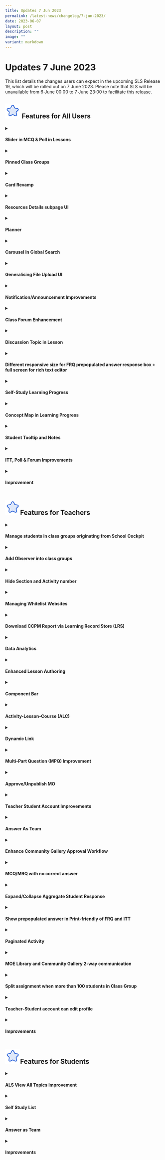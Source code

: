 ```yaml
---
title: Updates 7 Jun 2023
permalink: /latest-news/changelog/7-jun-2023/
date: 2023-06-07
layout: post
description: ""
image: ""
variant: markdown
---
```

<h1 class="section-title">Updates 7 June 2023</h1>
<p>This list details the changes users can expect in the upcoming SLS Release 19, which will be rolled out on 7 June 2023. Please note that SLS will be unavailable from 6 June 00:00 to 7 June 23:00 to facilitate this release.</p>
<h2><img style="width:3rem; display: inline;" src="/images/Icons/Star.svg">
Features for All Users</h2>
<details><summary><h4>Slider in MCQ &amp; Poll in Lessons</h4></summary>
<ol>
<li>
<p>Users are able to select their options via a Slider in MCQ &amp; Poll in lessons.</p>
</li>
<li>
<p>Users are able to view their options in a Slider in MCQ &amp; Poll in Print-Friendly View</p>
</li>
</ol>
</details>
<details><summary><h4>Pinned Class Groups</h4></summary>
<ol>
<li>
<p>Users are able to access their pinned Class Groups (up to 12) from the left navigation menu.</p>
</li>
</ol>
</details>
<details><summary><h4>Card Revamp</h4></summary>
<ol>
<li>
<p>SLS Resource Cards are revamped to ensure better information display and ease of use.</p>
</li>                             
</ol>
</details>
<details><summary><h4>Resources Details subpage UI</h4></summary>
<ol>
<li>
<p>Improvement on the UI to ensure information display is consistent across different resource subpages. </p>
</li>
<li>
<p>The affected subpages are:</p>
<ul>
<li>
<p>Lesson editor
</p>
<ul>
<li>
<p>Lesson settings details subpage
</p>
</li>
<li>
<p>Media settings subpage
</p>
</li>
</ul>
</li>
<li>
<p>Global Search
</p>
<ul>
<li>
<p>Lesson, Question &amp; Media Details subpage
</p>
</li>
<li>
<p>Teachers will be able to toggle on and off Lesson, Section, Activity notes in Lesson details subpage
</p>
</li>
</ul>
</li>
<li>
<p>ITT Subpage</p>
</li>
</ul>
</li>
</ol>
</details>
<details><summary><h4>Planner</h4></summary>
<ol>
<li>
<p>This feature aims to provide an alternative method for users to organise their tasks (e.g assignments) and resources within SLS based on time and events (e.g school periods).</p>
</li>
<li>
<p>
Users are able to create and manage their events onto their planner and set recurring events. 
</p>
</li>
<li>
<p>
Users are also able to attach Tasks and Resources to the events.
</p>
</li>
<li>
<p>
Teachers are able to import events into their calendar.
</p>
</li>
</ol>
</details>
<details><summary><h4>Carousel In Global Search</h4></summary>   
<ol>
<li>
<p>Resources are arranged in carousel shelves to improve browsing experience </p>
</li></ol></details>
<details><summary><h4>Generalising File Upload UI</h4></summary>   
<ol>
<li>
<p>Users can experience an improved and generalised file upload flow.  </p>
</li><li>
<p>Users can preview image before uploading.</p>
</li>
</ol>
</details>
<details><summary><h4>Notification/Announcement Improvements</h4></summary>                      
<ol><li>
<p>Users can find Announcements, subsumed under Notifications, and displayed in a single-listing. </p>
</li>
<li>
<p>
Users will be able to flag Announcements and mark Announcements as read or unread. 
</p>
</li>
<li>
<p>
Users can view all Class Group notifications and announcements in the Class Group Notification tab.
</p>
</li>
<li>
<p>
Teachers can send announcements to selected students across different Class Groups. 
</p>
</li>
<li>
<p>
Introduction of “For Me” and “Created By Me” to represent inbox (recipient) and outbox (sender) for Teachers.
</p>
</li>
<li>
<p>
Users can receive notifications via email. 
</p>
</li>
<li>
<p>
Users can turn on and off email notifications for selected SLS notification categories. 
</p>
</li>
<li>
<p>
Improvement of design of the SLS email template.
</p>
</li>
</ol></details>
<details><summary><h4>Class Forum Enhancement</h4></summary>
<ol>
<li>
<p>Teacher is able to create multiple Forum Topic for each class group. </p>
</li>
<li>
<p>
Only Owners/Co-Teachers can create/edit/delete Forum Topic.
</p>
</li>
<li>
<p>
Owners/Co-Teachers can manage Forum and Topic settings to grant Students and Observers permission to
</p>
<ul>
<li>
<p>
create posts under Forum Topics
</p>
</li>
<li>
<p>
create polls 
</p>
</li>
</ul>
</li>
</ol>
</details>
<details><summary><h4>Discussion Topic in Lesson</h4></summary>
<ol>
<li>
<p>Teacher is able to create discussion topics in the lesson via the component bar.</p>

</li>
<li>
<p>
Both Teachers and Students can create/edit/delete posts and add comments to posts in a discussion topic.
</p>

</li>
<li>
<p>
Teacher is able to monitor class participation by checking on the number of posts created per students.
</p>
</li>
</ol>
<p></p>
</details>
<details><summary><h4>Different responsive size for FRQ prepopulated answer response box + full screen for rich text editor</h4></summary>                
<ol>
<li>
<p>Teachers can set an approximate response size (small, medium, large) for Free-Response Questions.</p>
</li>
<li>
<p>
Teachers and students can expand the rich-text editor input field to full screen.
</p>
</li>                              
</ol> 
</details>
<details><summary><h4>Self-Study Learning Progress</h4></summary>
<ol>
<li>
<p>
Students can view their combined Learning Progress across all Assignments and Self-Study tasks attempted at the selected Subject and Level.
</p>                                  
</li>
<li>
<p>Teachers can track self-study Learning Progress of their students in their Class Groups. </p>
</li>
<li>
<p>Teachers can view </p>
<ul>
<li>
<p>
  Entire Class Group’s self-study performance (including content mastery for ALS) for the subject and level taught by the teacher.
</p>
</li>
<li>
<p>
  Resources attempted by the individual students in the Class Group for the subject and level taught by the teacher. 
</p>
</li>
<li>
<p>
  Students’ Self-Study Learning Progress page.
</p>
</li>
</ul>
</li>
</ol>
</details>
<details><summary><h4>Concept Map in Learning Progress</h4></summary>
<ol>
<li>
<p>Teachers can view Class Group’s ALS concept map in Learning Progress. </p>
</li>
<li>
<p>
Students are able to view the ALS mastery in the selected Subject &amp; Level in Learning Progress. 
</p>
</li>
</ol>
</details>
<details><summary><h4>Student Tooltip and Notes</h4></summary>                      
<ol>
<li>
<p>Teachers are able to create a student tooltip with Title and Body. </p>
</li>
<li>
<p>
Student can create an annotation directly from the tooltip.
</p>
</li>
</ol>
</details>
<details><summary><h4>ITT, Poll &amp; Forum Improvements</h4></summary>                       
<ol>
<li>
<p>Teachers are able to display ITT, Poll &amp; Discussion responses in a Team Activity by Activity Teams or as an entire Class Group.  </p>
</li>                                  
</ol>
</details>
<details><summary><h4>Improvement</h4></summary>   
<ol>
<li>
<p>Browser Tab reflects the page titles</p>
</li>
<li>
<p>
Support of .webm video type
</p>
</li>
<li>
<p>
User logging in through MIMS are no longer required to reset SLS password if it has expired
</p></li>                                
</ol>
</details>
<h2><img style="width:3rem; display: inline;" src="/images/Icons/Star.svg">Features for Teachers</h2>
<details><summary><h4>Manage students in class groups originating from School Cockpit</h4></summary>
<ol>
<li>
<p>Teachers and co-teachers are able to add and remove Students in SC class groups.</p>
</li>                                 
</ol>
</details>
<details><summary><h4>Add Observer into class groups</h4></summary>
<ol>
<li>
<p>Teachers are able to add other teachers as observers to allow them to access the class group, its assignment and its resources with view-only rights.</p>
</li>                                 
</ol>
</details>
<details><summary><h4>Hide Section and Activity number</h4></summary>                         
<ol>
<li>
<p>Teachers are able to hide system generated Section and Activity numbers when creating a lesson.</p>
</li>
<li>
<p>
Teachers can customise preferred Section and Activity number by editing its title.
</p>
</li>
</ol>
</details>
<details><summary><h4>Managing Whitelist Websites</h4></summary>                          
<ol>
<li>
<p>App Admin are able to browse, create, edit, delete and disable whitelisted websites.</p>
</li>
<li>
<p>
Teachers are able to browse and search for Whitelisted Websites via Global Search.
</p>
</li>
<li>
<p>
Teachers can browse for Whitelisted Websites to embed into their lessons.
</p>
</li>
</ol>
</details>
<details><summary><h4>Download CCPM Report via Learning Record Store (LRS)</h4></summary>                             
<ol>
<li>
<p>CAs are able to generate “Lesson Utilisation Report” for MOE Library Lessons.</p>
</li>                                 
</ol>
</details>
<details><summary><h4>Data Analytics</h4></summary>                              
<ol>
<li>
<p>SLS can track key user actions using xAPIs and store the information into a Learning Record Store for data analytics. </p>
</li>
<li>
<p>
SLS can capture the following user actions: 
</p>
<ul>
<li>
<p>
  Generation of “Lesson utilisation report” for MOE Library Lessons by CAs
</p>
</li>
<li>
<p>
  Creating and editing of Annotation/Note
</p>
</li>
<li>
<p>
Copying and assigning of Lesson
</p>
</li>
<li>
<p>
  Completion of Activity/Lesson/Assignment by students
</p>
</li>
<li>
<p>
Accessing of Lesson and Activity
</p>
</li>
<li>
<p>
Utilisation of hints within Lesson
</p>
</li>
<li>
<p>
Release and un-submission of quizzes and questions in assignments
</p>
</li>
<li>
<p>
Giving feedback in assignments
</p>
</li>
<li>
<p>
Interaction with Media Objects and Apps
</p>
</li>
<li>
<p>
Accessing of whitelisted website and embed Apps
</p>
</li>
<li>
<p>
Commencement of lessons by students
</p>
</li>
</ul>
</li>
</ol></details>
<details><summary><h4>Enhanced Lesson Authoring</h4></summary>                           
<ol>
<li>
<p>Teachers can experience a quicker way to edit and save lesson components, especially nested lesson components (e.g. MPQ, Rubric), during lesson authoring.</p>
</li>
<li>
<p>
Teachers will be able to click anywhere
</p>
<ul>
<li>
<p>
  within the component to edit the component, or 
</p>
</li>
<li>
<p>
outside the component to save the component. 
</p>
</li>
</ul>
</li>
</ol></details>
<details><summary><h4>Component Bar</h4></summary>      
<ol>
<li>
<p>Teachers will see a persistent enhanced component bar during lesson editor. </p>
</li>
<li>
<p>
Teachers can
</p>
<ul>
<li>
<p>
  apply presets (e.g. file submission FRQ, speech evaluation ARQ) from the component bar, and
</p>
</li>
<li>
<p>
  access up to 3 last-used components from the component bar.
</p>
</li>
</ul>
</li>
</ol></details>
<details><summary><h4>Activity-Lesson-Course (ALC)</h4></summary>
<ol>
<li>
<p>Teachers can convert single-activity lessons to multi-section lessons easily when authoring lessons. </p>
<ul>
<li>
<p>
Teachers no longer need to choose between Lesson or Course during Lesson Authoring.
</p>
</li>
</ul>
</li>
<li>
<p>
Teachers can hide or display Lesson Introduction and Section cover page if the Lesson contains a single activity.
</p>
</li>
<li>
<p>
Teachers can add a new activity, quiz or section cover page with a single “Add new” button.
</p>
</li>
</ol></details>
<details><summary><h4>Dynamic Link</h4></summary>
<ol>
<li>
<p>Teachers can create internal links to an activity or quiz within the same lesson.</p>
</li>
<li>
<p>
Link created will be dynamic and will automatically be updated when
</p>
<ul>
<li>
<p>
  Activity number and title is updated, or
</p>
</li>
<li>
<p>
  Lesson is duplicated or assigned.
</p>
</li>
</ul>
</li>
</ol></details>
<details><summary><h4>Multi-Part Question (MPQ) Improvement</h4></summary>
<ol>
<li>
<p>Teachers can search for multi-part questions within Global Search. </p>
</li>
<li>
<p>
Teachers can add whole or part of existing MPQs from Global Search into their Lessons. 
</p>
</li>
<li>
<p>
Teachers can reorder same-level components within MPQ.
</p>
</li>
</ol></details>
<details><summary><h4>Approve/Unpublish MO</h4></summary>
<ol>
<li>
<p>Content Approver can approve, unpublish and delete Media Objects (MO) from Resource Management System (RMS).</p>
</li>
</ol></details>
<details><summary><h4>Teacher Student Account Improvements</h4></summary>
<ol>
<li>
<p>Content Approvers/Officers can publish MOE Library Lesson that are accessible by Teacher-Student accounts only to support Professional Development.</p>
</li>
<li>
<p>
Teacher-Student accounts now inherit the teachers’ “level of learning” from levels they teach to allow Teacher-Student to experience features relating to their “level of learning”
</p>
<ul>
<li>
<p>
  App Availability
</p>
</li>
<li>
<p>
  MO Accessibility
</p>
</li>
<li>
<p>
  My Followed Subjects
</p>
</li>
</ul>
</li>
</ol></details>
<details><summary><h4>Answer As Team</h4></summary>
<ol>
<li>
<p>Teachers can set an activity or quiz as a Team Activity or manage Differentiated Access under Activity Access in Assignment Settings.</p>
</li>
<li>
<p>
Components within a Team Activity will support team-based interaction. 
</p>
<ul>
<li>
<p>
Responses for questions (MCQ/MRQ, FITB, CND, EEQ, FRQ, ARQ, MPQ) will be shared across the team and only one student can edit the response at any one time. 
</p>
</li>
<li>
<p>
Responses for interactives (Poll, ITT, Discussion) are individualised and students can only view responses in their teams by default. 
</p>
</li>
</ul>
</li>
<li>
<p>
Differentiated access can be set at an individual level.
</p>
</li>
</ol>
</details>
<details><summary><h4>Enhance Community Gallery Approval Workflow</h4></summary>
<ol>
<li>
<p>CG and ALP Admins can now better manage lessons submitted to the Community Gallery with improved workflow, aligned to that in MOE Library.</p>
</li>
<li>
<p>
CG and ALP Admins will be able to
</p>
<ul>
<li>
<p>
search for lessons using keyword search and filters, and 
</p>
</li>
<li>
<p>
view additional information (e.g. Subject and Level) on lesson listing. 
</p>
</li>
</ul>
</li>
<li>
<p>
ALP admin will be able to view, edit, delete and resubmit rejected lessons.
</p>
</li>
<li>
<p>
Teacher will be automatically added as a contributor of the Lesson when they submit the Lesson to the Community Gallery.
</p>
</li>
</ol></details>
<details><summary><h4>MCQ/MRQ with no correct answer</h4></summary>
<ol>
<li>
<p>Teachers can set MCQ/MRQ with no correct answer as survey items.</p>
</li>
</ol></details>
<details><summary><h4>Expand/Collapse Aggregate Student Response</h4></summary>
<ol>
<li>
<p>Teacher is able to view full FRQ and ARQ responses of the entire class in “View All Responses” view by expanding all responses.</p>
</li>
</ol></details>
<details><summary><h4>Show prepopulated answer in Print-friendly of FRQ and ITT</h4></summary>
<ol>
<li>
<p>Users are now able to view prepopulated answer in Print-friendly View.</p>
</li>
</ol>
</details>
<details><summary><h4>Paginated Activity</h4></summary>
<ol>
<li>
<p>Teacher is able to create multi-page activities, similar to quizzes, using page-breaks in the component bar.</p>
</li>
<li>
<p>
Teachers are able to move components across pages and break continuous components into pages. 
</p>
</li>
<li>
<p>
Page navigation bar will appear on top of the page when new page is added in an activity.
</p>
</li>
<li>
<p>
Teachers can now add empty pages in both activities and quizzes. 
</p>
</li>
</ol></details>
<details><summary><h4>MOE Library and Community Gallery 2-way communication</h4></summary>
<ol>
<li>
<p>Admins are able to communicate with owners of submitted lessons via Admin Reviews during the approval process.  </p>
<ul>
<li>
<p>
MOE Library - Communication between CA and CO
</p>
</li>
<li>
<p>
Community Gallery - Communication between CG Admin &amp; Teachers
</p>
</li>
</ul>
</li>
<li>
<p>
Teachers are able to leave reviews for published MOE Library and Community Gallery lessons. 
</p>
</li>
</ol></details>
<details><summary><h4>Split assignment when more than 100 students in Class Group</h4></summary>
<ol>
<li>
<p>Teachers can choose to split an assignment into multiple identical assignments by subgroups or by form class. </p>
</li>
<li>
<p>
Teachers have to split an assignment with more than 100 assignees for ideal monitoring experience.
</p>
</li>
</ol></details>
<details><summary><h4>Teacher-Student account can edit profile</h4></summary>
<ol>
<li>
<p>Teachers can edit profile on their teacher-student account. Teachers can</p>
<ul>
<li>
<p>
customise their avatar,
</p>
</li>
<li>
<p>
set email notification, and
</p>
</li>
<li>
<p>link Google account.</p>
</li>
</ul>
</li>
</ol></details>
<details><summary><h4>Improvements</h4></summary>
<ol>
<li>
<p>Teachers can download individual CSV files of questions from their assignments. </p>
</li>
<li>
<p>
Teachers can import images into options via QTI. 
</p>
</li>
<li>
<p>
New RMS printable flag and reference subject code for mass upload job.
</p>
</li>
</ol></details>	
<h2><img style="width:3rem; display: inline;" src="/images/Icons/Star.svg">Features for Students</h2>
<details><summary><h4>ALS View All Topics Improvement</h4></summary>
<hr>
<ol>
<li>
<p>Students are able to access sub topics from their past levels of learning and the next level of learning. This allows students to explore content beyond their current level of learning and revise content from their previous levels. </p>
</li>
</ol></details>
<details><summary><h4>Self Study List</h4></summary>
<ol>
<li>
<p>Students can keep track of lessons they attempted for Self-Study from MOE Library, Class Group Resources and My Drive.</p>
</li>
<li>
<p>
Students can remove self-study tasks that are no longer relevant.
</p>
</li>
</ol></details>
<details><summary><h4>Answer as Team</h4></summary>
<ol>
<li>
<p>Students can mark team activities and quizzes as complete for the entire team.</p>
</li>
<li>
<p>
Students can create notes and annotations that are viewable by the entire team in team activities.
</p>
</li>
<li>
<p>
Students can view ITT, Poll and Discussion responses in their teams.
</p>
</li>
</ol></details>
<details><summary><h4>Improvements</h4></summary>
<ol>
<li>
<p>An additional option is added on the right menu within a lesson for students to reattempt the lesson.</p>
</li>
<li>
<p>
ITT and Poll will no longer contribute to activity completion for both team and non-team activity
</p>
</li>
</ol></details>